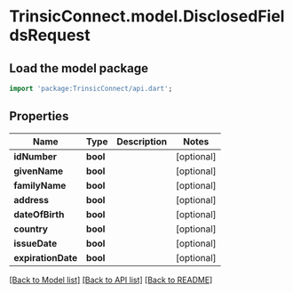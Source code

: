 # TrinsicConnect.model.DisclosedFieldsRequest

## Load the model package
```dart
import 'package:TrinsicConnect/api.dart';
```

## Properties
Name | Type | Description | Notes
------------ | ------------- | ------------- | -------------
**idNumber** | **bool** |  | [optional] 
**givenName** | **bool** |  | [optional] 
**familyName** | **bool** |  | [optional] 
**address** | **bool** |  | [optional] 
**dateOfBirth** | **bool** |  | [optional] 
**country** | **bool** |  | [optional] 
**issueDate** | **bool** |  | [optional] 
**expirationDate** | **bool** |  | [optional] 

[[Back to Model list]](../README.md#documentation-for-models) [[Back to API list]](../README.md#documentation-for-api-endpoints) [[Back to README]](../README.md)


